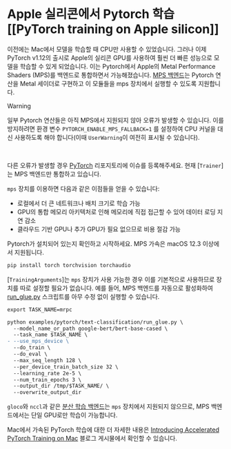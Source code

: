 <!--Copyright 2022 The HuggingFace Team. All rights reserved.

Licensed under the Apache License, Version 2.0 (the "License"); you may not use this file except in compliance with
the License. You may obtain a copy of the License at

http://www.apache.org/licenses/LICENSE-2.0

Unless required by applicable law or agreed to in writing, software distributed under the License is distributed on
an "AS IS" BASIS, WITHOUT WARRANTIES OR CONDITIONS OF ANY KIND, either express or implied. See the License for the

⚠️ Note that this file is in Markdown but contain specific syntax for our doc-builder (similar to MDX) that may not be
rendered properly in your Markdown viewer.

-->

# Apple 실리콘에서 Pytorch 학습 [[PyTorch training on Apple silicon]]

이전에는 Mac에서 모델을 학습할 때 CPU만 사용할 수 있었습니다. 그러나 이제 PyTorch v1.12의 출시로 Apple의 실리콘 GPU를 사용하여 훨씬 더 빠른 성능으로 모델을 학습할 수 있게 되었습니다. 이는 Pytorch에서 Apple의 Metal Performance Shaders (MPS)를 백엔드로 통합하면서 가능해졌습니다. [MPS 백엔드](https://pytorch.org/docs/stable/notes/mps.html)는 Pytorch 연산을 Metal 세이더로 구현하고 이 모듈들을 mps 장치에서 실행할 수 있도록 지원합니다.

> [!WARNING]
> 일부 Pytorch 연산들은 아직 MPS에서 지원되지 않아 오류가 발생할 수 있습니다. 이를 방지하려면 환경 변수 `PYTORCH_ENABLE_MPS_FALLBACK=1` 를 설정하여 CPU 커널을 대신 사용하도록 해야 합니다(이때 `UserWarning`이 여전히 표시될 수 있습니다). 
>
> <br>
>
> 다른 오류가 발생할 경우 [PyTorch](https://github.com/pytorch/pytorch/issues) 리포지토리에 이슈를 등록해주세요. 현재 [`Trainer`]는 MPS 백엔드만 통합하고 있습니다.

`mps` 장치를 이용하면 다음과 같은 이점들을 얻을 수 있습니다:

* 로컬에서 더 큰 네트워크나 배치 크기로 학습 가능
* GPU의 통합 메모리 아키텍처로 인해 메모리에 직접 접근할 수 있어 데이터 로딩 지연 감소
* 클라우드 기반 GPU나 추가 GPU가 필요 없으므로 비용 절감 가능

Pytorch가 설치되어 있는지 확인하고 시작하세요. MPS 가속은 macOS 12.3 이상에서 지원됩니다.

```bash
pip install torch torchvision torchaudio
```

[`TrainingArguments`]는 `mps` 장치가 사용 가능한 경우 이를 기본적으로 사용하므로 장치를 따로 설정할 필요가 없습니다. 예를 들어, MPS 백엔드를 자동으로 활성화하여 [run_glue.py](https://github.com/huggingface/transformers/blob/main/examples/pytorch/text-classification/run_glue.py) 스크립트를 아무 수정 없이 실행할 수 있습니다.

```diff
export TASK_NAME=mrpc

python examples/pytorch/text-classification/run_glue.py \
  --model_name_or_path google-bert/bert-base-cased \
  --task_name $TASK_NAME \
- --use_mps_device \
  --do_train \
  --do_eval \
  --max_seq_length 128 \
  --per_device_train_batch_size 32 \
  --learning_rate 2e-5 \
  --num_train_epochs 3 \
  --output_dir /tmp/$TASK_NAME/ \
  --overwrite_output_dir
```

`gloco`와 `nccl`과 같은 [분산 학습 백엔드](https://pytorch.org/docs/stable/distributed.html#backends)는 `mps` 장치에서 지원되지 않으므로, MPS 백엔드에서는 단일 GPU로만 학습이 가능합니다.

Mac에서 가속된 PyTorch 학습에 대한 더 자세한 내용은 [Introducing Accelerated PyTorch Training on Mac](https://pytorch.org/blog/introducing-accelerated-pytorch-training-on-mac/) 블로그 게시물에서 확인할 수 있습니다.
